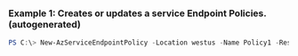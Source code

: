 ### Example 1: Creates or updates a service Endpoint Policies. (autogenerated)
```powershell
PS C:\> New-AzServiceEndpointPolicy -Location westus -Name Policy1 -ResourceGroupName MyResourceGroup
```

